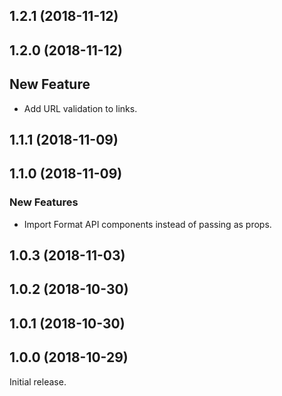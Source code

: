 ## 1.2.1 (2018-11-12)

## 1.2.0 (2018-11-12)

## New Feature

- Add URL validation to links.

## 1.1.1 (2018-11-09)

## 1.1.0 (2018-11-09)

### New Features

- Import Format API components instead of passing as props.

## 1.0.3 (2018-11-03)

## 1.0.2 (2018-10-30)

## 1.0.1 (2018-10-30)

## 1.0.0 (2018-10-29)

Initial release.
